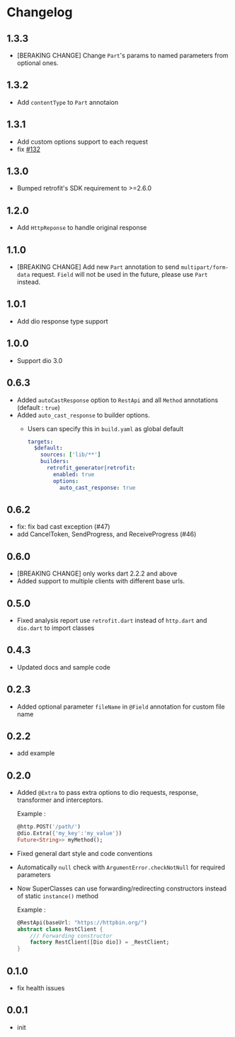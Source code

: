 # Changelog

## 1.3.3

- [BERAKING CHANGE] Change `Part`'s params to named parameters from optional ones.

## 1.3.2

- Add `contentType` to `Part` annotaion

## 1.3.1

- Add custom options support to each request  
- fix [#132](https://github.com/trevorwang/retrofit.dart/issues/132)

## 1.3.0

- Bumped retrofit's SDK requirement to >=2.6.0

## 1.2.0

-  Add `HttpReponse` to handle original response

## 1.1.0

- [BREAKING CHANGE] Add new `Part` annotation to send `multipart/form-data` request. `Field` will not be used in the future, please use `Part` instead.

## 1.0.1

- Add dio response type support

## 1.0.0

- Support dio 3.0

## 0.6.3

- Added `autoCastResponse` option to `RestApi` and all `Method` annotations (default : `true`)
- Added `auto_cast_response` to builder options.
  - Users can specify this in `build.yaml` as global default

    ```yaml
    targets:
      $default:
        sources: ['lib/**']
        builders:
          retrofit_generator|retrofit:
            enabled: true
            options:
              auto_cast_response: true

    ```

## 0.6.2

- fix: fix bad cast exception (#47)
- add CancelToken, SendProgress, and ReceiveProgress (#46)

## 0.6.0

- [BREAKING CHANGE] only works dart 2.2.2 and above
- Added support to multiple clients with different base urls.

## 0.5.0

- Fixed analysis report
  use `retrofit.dart` instead of `http.dart` and `dio.dart` to import classes

## 0.4.3

- Updated docs and sample code

## 0.2.3

- Added optional parameter `fileName` in `@Field` annotation for custom file name

## 0.2.2

- add example

## 0.2.0

- Added `@Extra` to pass extra options to dio requests, response, transformer and interceptors.

  Example :

  ```dart
  @http.POST('/path/')
  @dio.Extra({'my_key':'my_value'})
  Future<String>> myMethod();
  ```

- Fixed general dart style and code conventions

- Automatically `null` check with `ArgumentError.checkNotNull` for required parameters

- Now SuperClasses can use forwarding/redirecting constructors instead of static `instance()` method

  Example :

  ```dart
  @RestApi(baseUrl: "https://httpbin.org/")
  abstract class RestClient {
      /// Forwarding constructor
      factory RestClient([Dio dio]) = _RestClient;
  }
  ```

## 0.1.0

- fix health issues

## 0.0.1

- init
